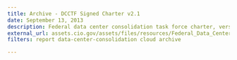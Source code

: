 ```yaml
---
title: Archive - DCCTF Signed Charter v2.1
date: September 13, 2013
description: Federal data center consolidation task force charter, version 2.
external_url: assets.cio.gov/assets/files/resources/Federal_Data_Center_Consolidation_Charter_2.1.pdf
filters: report data-center-consolidation cloud archive

---
```


